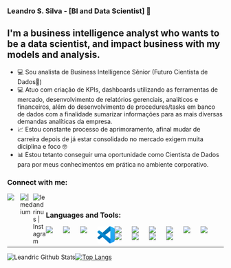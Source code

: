 ### Leandro S. Silva - [BI and Data Scientist] 👋

## I'm a business intelligence analyst who wants to be a data scientist, and impact business with my models and analysis.

- 💻 Sou analista de Business Intelligence Sênior (Futuro Cientista de Dados🥺)
- 💻 Atuo com criação de KPIs, dashboards utilizando as ferramentas de mercado, desenvolvimento de relatórios gerenciais, analíticos e financeiros, além do desenvolvimento de procedures/tasks em banco de dados com a finalidade sumarizar informações para as mais diversas demandas analíticas da empresa.
- 📈 Estou constante processo de aprimoramento, afinal mudar de carreira depois de já estar consolidado no mercado exigem muita diciplina e foco 🤓
- 📊 Estou tetanto conseguir uma oportunidade como Cientista de Dados para por meus conhecimentos em prática no ambiente corporativo.

### Connect with me:

[<img align="left"  width="30px" src="https://cdn.jsdelivr.net/npm/simple-icons@3.4.0/icons/linkedin.svg" />](https://www.linkedin.com/in/leandro-soares-11b010115/)


[<img align="left" alt=" | medium" width="30px" src="https://cdn.jsdelivr.net/npm/simple-icons@3.4.0/icons/medium.svg" />](https://medium.com/@leandric)


[<img align="left" alt="leandrinus | Instagram" width="30px" src="https://upload.wikimedia.org/wikipedia/commons/5/58/Instagram-Icon.png" />](https://www.instagram.com/leandrinus/)



<br />

### Languages and Tools:

<img align="left" width="40px" src="https://cdn.jsdelivr.net/gh/devicons/devicon/icons/linux/linux-original.svg" />

<img align="left" width="40px" src="https://cdn.jsdelivr.net/gh/devicons/devicon/icons/windows8/windows8-original.svg" />

<img align="left" width="40px" src="https://cdn.jsdelivr.net/gh/devicons/devicon/icons/python/python-original.svg" />

<img align="left" alt="visual studio code" width="40px" src="https://raw.githubusercontent.com/github/explore/80688e429a7d4ef2fca1e82350fe8e3517d3494d/topics/visual-studio-code/visual-studio-code.png" />

<img align="left" width="40px" src="https://cdn.jsdelivr.net/gh/devicons/devicon/icons/jupyter/jupyter-original-wordmark.svg" />

<img align="left" width="40px" src="https://cdn.jsdelivr.net/gh/devicons/devicon/icons/mysql/mysql-original-wordmark.svg" />

<img align="left" width="40px" src="https://cdn.jsdelivr.net/gh/devicons/devicon/icons/microsoftsqlserver/microsoftsqlserver-plain-wordmark.svg" />

<img align="left" width="40px" src="https://cdn.jsdelivr.net/gh/devicons/devicon/icons/arduino/arduino-original-wordmark.svg" />

<img align="left" width="40px" src="https://cdn.jsdelivr.net/gh/devicons/devicon/icons/git/git-original.svg" />

<img align="left" width="40px" src="https://cdn.jsdelivr.net/gh/devicons/devicon/icons/pandas/pandas-original-wordmark.svg" />

<img align="left" width="40px" src="https://cdn.jsdelivr.net/gh/devicons/devicon/icons/numpy/numpy-original.svg" />

<img align="left" width="40px" src="https://cdn.jsdelivr.net/gh/devicons/devicon/icons/flask/flask-original-wordmark.svg" />

<img align="left" width="40px" src="https://encrypted-tbn0.gstatic.com/images?q=tbn:ANd9GcQRASaA5e7K-rIlkZEzzqjNZ2miSn7EUEV-yqRdV1Wj5CjxJk3nqb3aG7ayj_5WEwCuBOg&usqp=CAU">

<img img align="left" width="40px" src="https://encrypted-tbn0.gstatic.com/images?q=tbn:ANd9GcTiCvNt0esNv9Uj1_B-X8yvlFx7bjBwSGjHwr6-6eFWXxSgYYJcizc4Ga6mtKpaI_MARNs&usqp=CAU">

<br />
<br />




---

<img align="left" alt="Leandric Github Stats" src="https://github-readme-stats.vercel.app/api?username=leandric&show_icons=true&hide_border=true" />

[![Top Langs](https://github-readme-stats.vercel.app/api/top-langs/?username=leandric&layout=compact)](https://github.com/anuraghazra/github-readme-stats)

<!-- …  [medium]:  -->
[linkedin]: https://www.linkedin.com/in/leandro-soares-11b010115/
[instagram]: https://www.instagram.com/leandrinus/

